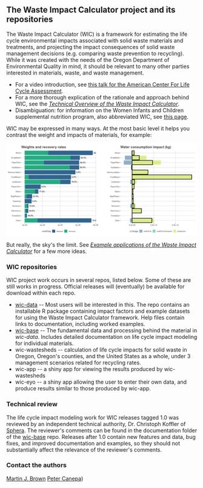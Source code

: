 ## The Waste Impact Calculator project and its repositories

The Waste Impact Calculator (WIC) is a framework for estimating the life cycle environmental impacts associated with solid waste materials and treatments, and projecting the impact consequences of solid waste management decisions (e.g. comparing waste prevention to recycling).  While it was created with the needs of the Oregon Department of Environmental Quality in mind, it should be relevant to many other parties interested in materials, waste, and waste management.

* For a video introduction, see [this talk for the American Center For Life Cycle Assessment](https://youtu.be/Turv-Mpnf4g).
* For a more thorough explication of the rationale and approach behind WIC, see the *[Technical Overview of the Waste Impact Calculator](https://github.com/OR-Dept-Environmental-Quality/wic-base/blob/main/documentation/technical-overview-of-the-wic.pdf)*.
* Disambiguation: for information on the Women Infants and Children supplemental nutrition program, also abbreviated WIC, see [this page](https://www.oregon.gov/oha/ph/healthypeoplefamilies/wic/Pages/index.aspx).

WIC may be expressed in many ways.  At the most basic level it helps you contrast the weight and impacts of materials, for example:

![a screenshot comparing weight to impacts](wic-screenshot.png)

But really, the sky's the limit.  See *[Example applications of the Waste Impact Calculator](https://github.com/OR-Dept-Environmental-Quality/wic-base/blob/main/documentation/example-applications-of-the-wic.pdf)* for a few more ideas.

### WIC repositories

WIC project work occurs in several repos, listed below. Some of these are still works in progress.  Official releases will (eventually) be available for download within each repo.

* [wic-data](https://github.com/OR-Dept-Environmental-Quality/wic-data) -- Most users will be interested in this.  The repo contains an installable R package containing impact factors and example datasets for using the Waste Impact Calculator framework. Help files contain links to documentation, including worked examples.
* [wic-base](https://github.com/OR-Dept-Environmental-Quality/wic-base) -- The fundamental data and processing behind the material in *wic-data*.  Includes detailed documentation on life cycle impact modeling for individual materials.
* wic-wastesheds -- calculation of life cycle impacts for solid waste in Oregon, Oregon's counties, and the United States as a whole, under 3 management scenarios related for recycling rates.
* wic-app -- a shiny app for viewing the results produced by wic-wastesheds
* wic-eyo -- a shiny app allowing the user to enter their own data, and produce results similar to those produced by wic-app.

### Technical review

The life cycle impact modeling work for WIC releases tagged 1.0 was reviewed by an independent technical authority, Dr. Christoph Koffler of [Sphera](https://sphera.com/).  The reviewer's comments can be found in the documentation folder of the [wic-base](https://github.com/OR-Dept-Environmental-Quality/wic-base) repo.  Releases after 1.0 contain new features and data, bug fixes, and improved documentation and examples, so they should not substantially affect the relevance of the reviewer's comments.

### Contact the authors

[Martin J. Brown](https://github.com/DEQmbrown2) 
[Peter Canepa](https://github.com/DEQpcanepa)) 
